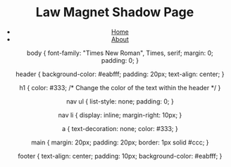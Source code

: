 <!DOCTYPE html>
<html lang="en">
<head>
    <meta charset="UTF-8">
    <meta name="viewport" content="width=device-width, initial-scale=1.0">
    <title>Law Magnet Shadow Page</title>
    <link rel="stylesheet" href="styles.css">
    <script src="script.js" defer></script>
</head>
<body>
    <header>
        <h1>Law Magnet Shadow Page</h1>
        <nav>
            <ul>
                <li><a href="#">Home</a></li>
                <li><a href="#">About</a></li>
           
body {
    font-family: "Times New Roman", Times, serif;
    margin: 0;
    padding: 0;
}

header {
    background-color: #eabfff;
    padding: 20px;
    text-align: center;
}

h1 {
    color: #333; /* Change the color of the text within the header */
}

nav ul {
    list-style: none;
    padding: 0;
}

nav li {
    display: inline;
    margin-right: 10px;
}

a {
    text-decoration: none;
    color: #333;
}

main {
    margin: 20px;
    padding: 20px;
    border: 1px solid #ccc;
}

footer {
    text-align: center;
    padding: 10px;
    background-color: #eabfff;
}
